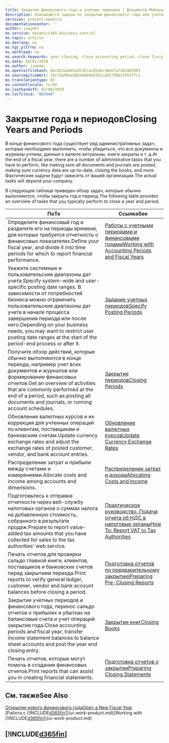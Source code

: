 ```yaml
---
title: Закрытие финансового года и учетных периодов | Документы Майкрософт
description: Описываются задачи по закрытию финансового года или учетного периода, например, проверка того, что документы и журналы учтены, а также сверка балансов банковских счетов.
services: project-madeira
documentationcenter: ''
author: jswymer
ms.service: dynamics365-business-central
ms.topic: article
ms.devlang: na
ms.tgt_pltfrm: na
ms.workload: na
ms.search.keywords: year closing, close accounting period, close fiscal year, bank account detailed trial balance
ms.date: 10/01/2018
ms.author: jswymer
ms.openlocfilehash: 8ecd532a043ad53b7a1d5d6c38e87a7102407003
ms.sourcegitcommit: 1bcfaa99ea302e6b84b8361ca02730b135557fc1
ms.translationtype: HT
ms.contentlocale: ru-RU
ms.lasthandoff: 03/08/2019
ms.locfileid: "803948"
---
```

# <a name="closing-years-and-periods"></a><span data-ttu-id="af79f-103">Закрытие года и периодов</span><span class="sxs-lookup"><span data-stu-id="af79f-103">Closing Years and Periods</span></span>
<span data-ttu-id="af79f-104">В конце финансового года существует ряд административных задач, которые необходимо выполнить, чтобы убедиться, что все документы и журналы учтены, данные о валюте актуальны, книги закрыты и т. д.</span><span class="sxs-lookup"><span data-stu-id="af79f-104">At the end of a fiscal year, there are a number of administrative tasks that you have to perform, like making sure all documents and journals are posted, making sure currency data are up-to-date, closing the books, and more.</span></span> <span data-ttu-id="af79f-105">Фактические задачи будут зависеть от вашей организации.</span><span class="sxs-lookup"><span data-stu-id="af79f-105">The actual tasks will depend your company.</span></span>

<span data-ttu-id="af79f-106">В следующей таблице приведен обзор задач, которые обычно выполняются, чтобы закрыть год и период.</span><span class="sxs-lookup"><span data-stu-id="af79f-106">The following table provides an overview of tasks that you typically perform to close a year and period.</span></span>

| <span data-ttu-id="af79f-107">По</span><span class="sxs-lookup"><span data-stu-id="af79f-107">To</span></span> | <span data-ttu-id="af79f-108">Ссылка</span><span class="sxs-lookup"><span data-stu-id="af79f-108">See</span></span> |
| --- | --- |
| <span data-ttu-id="af79f-109">Определите финансовый год и разделите его на периоды времени, для которых требуется отчетность о финансовых показателях.</span><span class="sxs-lookup"><span data-stu-id="af79f-109">Define your fiscal year, and divide it into time periods for which to report financial performance.</span></span> | [<span data-ttu-id="af79f-110">Работы с учетными периодами и финансовыми годами</span><span class="sxs-lookup"><span data-stu-id="af79f-110">Working with Accounting Periods and Fiscal Years</span></span>](finance-accounting-periods-and-fiscal-years.md)|
| <span data-ttu-id="af79f-111">Укажите системные и пользовательские диапазоны дат учета.</span><span class="sxs-lookup"><span data-stu-id="af79f-111">Specify system-wide and user-specific posting date ranges.</span></span> <span data-ttu-id="af79f-112">В зависимости от потребностей бизнеса можно ограничить пользовательские диапазоны дат учета в начале процесса завершения периода или после него.</span><span class="sxs-lookup"><span data-stu-id="af79f-112">Depending on your business needs, you may want to restrict user posting date ranges at the start of the period-end process or after it.</span></span> |[<span data-ttu-id="af79f-113">Задание учетных периодов</span><span class="sxs-lookup"><span data-stu-id="af79f-113">Specify Posting Periods</span></span>](finance-how-specify-posting-periods.md) |
| <span data-ttu-id="af79f-114">Получите обзор действий, которые обычно выполняются в конце периода, например учет всех документов и журналов или формирование финансовых отчетов.</span><span class="sxs-lookup"><span data-stu-id="af79f-114">Get an overview of activities that are commonly performed at the end of a period, such as posting all documents and journals, or running account schedules.</span></span> |[<span data-ttu-id="af79f-115">Закрытие периодов</span><span class="sxs-lookup"><span data-stu-id="af79f-115">Closing Periods</span></span>](year-how-complete-period-end-processes.md) |
| <span data-ttu-id="af79f-116">Обновление валютных курсов и их коррекция для учтенных операций по клиентам, поставщикам и банковским счетам.</span><span class="sxs-lookup"><span data-stu-id="af79f-116">Update currency exchange rates and adjust the exchange rates of posted customer, vendor, and bank account entries.</span></span> |[<span data-ttu-id="af79f-117">Обновление валютных курсов</span><span class="sxs-lookup"><span data-stu-id="af79f-117">Update Currency Exchange Rates</span></span>](finance-how-update-currencies.md) |
| <span data-ttu-id="af79f-118">Распределение затрат и прибыли между счетами и измерениями.</span><span class="sxs-lookup"><span data-stu-id="af79f-118">Allocate costs and income among accounts and dimensions.</span></span> |[<span data-ttu-id="af79f-119">Распределение затрат и дохода</span><span class="sxs-lookup"><span data-stu-id="af79f-119">Allocating Costs and Income</span></span>](year-allocate-costs-income.md) |
| <span data-ttu-id="af79f-120">Подготовьтесь к отправке отчетности через веб-службу налоговых органов о суммах налога на добавленную стоимость, собранного в результате продаж.</span><span class="sxs-lookup"><span data-stu-id="af79f-120">Prepare to report value-added tax amounts that you have collected for sales to the tax authorities' web service.</span></span> |[<span data-ttu-id="af79f-121">Практическое руководство. Подача отчета об НДС в налоговые органы</span><span class="sxs-lookup"><span data-stu-id="af79f-121">How To: Report VAT to Tax Authorities</span></span>](finance-how-report-vat.md)|
| <span data-ttu-id="af79f-122">Печать отчетов для проверки сальдо главной книги, клиентов, поставщиков и банковских счетов перед закрытием периода.</span><span class="sxs-lookup"><span data-stu-id="af79f-122">Print reports to verify general ledger, customer, vendor and bank account balances before closing a period.</span></span> |[<span data-ttu-id="af79f-123">Подготовка отчетов по предварительному закрытию</span><span class="sxs-lookup"><span data-stu-id="af79f-123">Preparing Pre-Closing Reports</span></span>](year-prepare-preclose-reports.md) |
| <span data-ttu-id="af79f-124">Закрытие учетных периодов и финансового года, перенос сальдо отчетов о прибылях и убытках на балансовые счета и учет операций закрытия года.</span><span class="sxs-lookup"><span data-stu-id="af79f-124">Close accounting periods and fiscal year, transfer income statement balances to balance sheet accounts and post the year end closing entry.</span></span> |[<span data-ttu-id="af79f-125">Закрытие книг</span><span class="sxs-lookup"><span data-stu-id="af79f-125">Closing Books</span></span>](year-close-books.md) |
| <span data-ttu-id="af79f-126">Печать отчетов, которые могут помочь в создании финансовых отчетов.</span><span class="sxs-lookup"><span data-stu-id="af79f-126">Print reports that can assist you in creating financial statements.</span></span> |[<span data-ttu-id="af79f-127">Подготовка отчетов о закрытии</span><span class="sxs-lookup"><span data-stu-id="af79f-127">Preparing Closing Statements</span></span>](year-prepare-close-statement.md) |

## <a name="see-also"></a><span data-ttu-id="af79f-128">См. также</span><span class="sxs-lookup"><span data-stu-id="af79f-128">See Also</span></span>
[<span data-ttu-id="af79f-129">Открытие нового финансового года</span><span class="sxs-lookup"><span data-stu-id="af79f-129">Open a New Fiscal Year</span></span>](finance-how-open-new-fiscal-year.md)  
<span data-ttu-id="af79f-130">[Работа с [!INCLUDE[d365fin](includes/d365fin_md.md)]](ui-work-product.md)</span><span class="sxs-lookup"><span data-stu-id="af79f-130">[Working with [!INCLUDE[d365fin](includes/d365fin_md.md)]](ui-work-product.md)</span></span>

## [!INCLUDE[d365fin](includes/free_trial_md.md)]  
 
